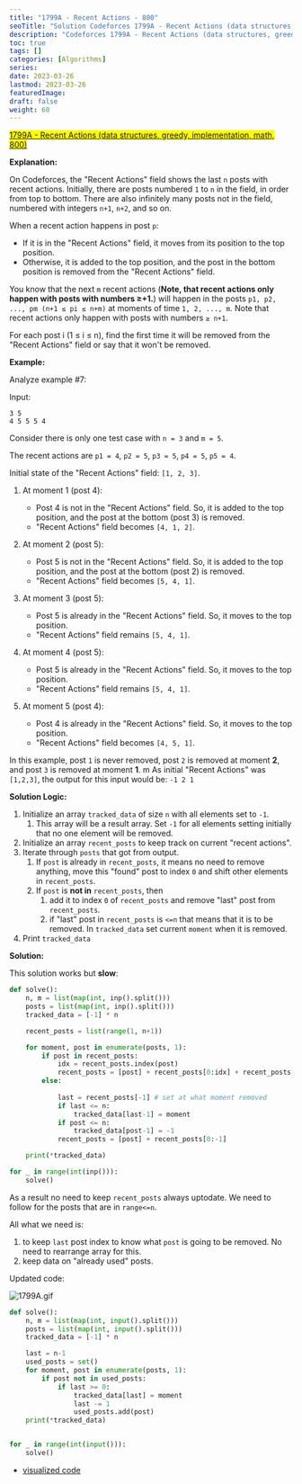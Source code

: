 ```yaml
---
title: "1799A - Recent Actions - 800"
seoTitle: "Solution Codeforces 1799A - Recent Actions (data structures, greedy, implementation, math, 800)"
description: "Codeforces 1799A - Recent Actions (data structures, greedy, implementation, math, 800)"
toc: true
tags: []
categories: [Algorithms]
series:
date: 2023-03-26
lastmod: 2023-03-26
featuredImage:
draft: false
weight: 60
---
```


<mark>[1799A - Recent Actions (data structures, greedy, implementation, math, 800)](https://codeforces.com/contest/1799/problem/A)</mark>

**Explanation:**

On Codeforces, the "Recent Actions" field shows the last `n` posts with recent actions. Initially, there are posts numbered `1` to `n` in the field, in order from top to bottom. There are also infinitely many posts not in the field, numbered with integers `n+1`, `n+2`, and so on.

When a recent action happens in post `p`:

- If it is in the "Recent Actions" field, it moves from its position to the top position.
- Otherwise, it is added to the top position, and the post in the bottom position is removed from the "Recent Actions" field.

You know that the next `m` recent actions (**Note, that recent actions only happen with posts with numbers ≥+1.**) will happen in the posts `p1, p2, ..., pm (n+1 ≤ pi ≤ n+m)` at moments of time `1, 2, ..., m`. Note that recent actions only happen with posts with numbers `≥ n+1`.

For each post i (1 ≤ i ≤ n), find the first time it will be removed from the "Recent Actions" field or say that it won't be removed.

**Example:**

Analyze example #7:

Input:

```
3 5
4 5 5 5 4
```

Consider there is only one test case with `n = 3` and `m = 5`. 

The recent actions are `p1 = 4`, `p2 = 5`, `p3 = 5`, `p4 = 5`, `p5 = 4`.

Initial state of the "Recent Actions" field: `[1, 2, 3]`.

1. At moment 1 (post 4):

   - Post 4 is not in the "Recent Actions" field. So, it is added to the top position, and the post at the bottom (post 3) is removed.
   - "Recent Actions" field becomes `[4, 1, 2]`.

2. At moment 2 (post 5):

   - Post 5 is not in the "Recent Actions" field. So, it is added to the top position, and the post at the bottom (post 2) is removed.
   - "Recent Actions" field becomes `[5, 4, 1]`.

3. At moment 3 (post 5):

   - Post 5 is already in the "Recent Actions" field. So, it moves to the top position.
   - "Recent Actions" field remains `[5, 4, 1]`.

4. At moment 4 (post 5):

   - Post 5 is already in the "Recent Actions" field. So, it moves to the top position.
   - "Recent Actions" field remains `[5, 4, 1]`.

5. At moment 5 (post 4):

   - Post 4 is already in the "Recent Actions" field. So, it moves to the top position.
   - "Recent Actions" field becomes `[4, 5, 1]`.


In this example, post `1` is never removed, post `2` is removed at moment **2**, and post `3` is removed at moment **1**.
m
As initial "Recent Actions" was `[1,2,3]`, the output for this input would be: `-1 2 1`

**Solution Logic:**

1. Initialize an array `tracked_data` of size `n` with all elements set to `-1`.
   1. This array will be a result array. Set `-1` for all elements setting initially that no one element will be removed.
2. Initialize an array `recent_posts` to keep track on current "recent actions".
3. Iterate through `posts` that got from output.
   1. If `post` is already in `recent_posts`, it means no need to remove anything, move this "found" post to index `0` and shift other elements in `recent_posts`.
   2. If `post` is **not in** `recent_posts`, then 
      1. add it to index `0` of `recent_posts` and remove "last" post from `recent_posts`.
      2. if "last" post in `recent_posts` is `<=n` that means that it is to be removed. In `tracked_data` set current `moment` when it is removed.
4. Print `tracked_data`


**Solution:**

This solution works but **slow**:

```python
def solve():
    n, m = list(map(int, inp().split()))
    posts = list(map(int, inp().split()))
    tracked_data = [-1] * n

    recent_posts = list(range(1, n+1))

    for moment, post in enumerate(posts, 1):
        if post in recent_posts:
            idx = recent_posts.index(post)
            recent_posts = [post] + recent_posts[0:idx] + recent_posts[idx+1:]
        else:
            
            last = recent_posts[-1] # set at what moment removed
            if last <= n:
                tracked_data[last-1] = moment
            if post <= n:
                tracked_data[post-1] = -1
            recent_posts = [post] + recent_posts[0:-1]

    print(*tracked_data)

for _ in range(int(inp())):
    solve()
```

As a result no need to keep `recent_posts` always uptodate. We need to follow for the posts that are in `range<=n`.

All what we need is:
1. to keep `last` post index to know what `post` is going to be removed. No need to rearrange array for this.
2. keep data on "already used" posts.

Updated code:

![1799A.gif](../assets/1799A.gif)

```python
def solve():
    n, m = list(map(int, input().split()))
    posts = list(map(int, input().split()))
    tracked_data = [-1] * n

    last = n-1
    used_posts = set()
    for moment, post in enumerate(posts, 1):
        if post not in used_posts:
            if last >= 0:
                tracked_data[last] = moment
                last -= 1
                used_posts.add(post)
    print(*tracked_data)


for _ in range(int(input())):
    solve()
```

- [visualized code](https://pythontutor.com/visualize.html#code=def%20solve%28%29%3A%0A%20%20%20%20n,%20m%20%3D%20list%28map%28int,%20%223%205%22.split%28%29%29%29%0A%20%20%20%20posts%20%3D%20list%28map%28int,%20%224%205%205%205%204%22.split%28%29%29%29%0A%20%20%20%20tracked_data%20%3D%20%5B-1%5D%20*%20n%0A%0A%20%20%20%20last%20%3D%20n-1%0A%20%20%20%20used_posts%20%3D%20set%28%29%0A%20%20%20%20for%20moment,%20post%20in%20enumerate%28posts,%201%29%3A%0A%20%20%20%20%20%20%20%20if%20post%20not%20in%20used_posts%3A%0A%20%20%20%20%20%20%20%20%20%20%20%20if%20last%20%3E%3D%200%3A%0A%20%20%20%20%20%20%20%20%20%20%20%20%20%20%20%20tracked_data%5Blast%5D%20%3D%20moment%0A%20%20%20%20%20%20%20%20%20%20%20%20%20%20%20%20last%20-%3D%201%0A%20%20%20%20%20%20%20%20%20%20%20%20%20%20%20%20used_posts.add%28post%29%0A%20%20%20%20print%28*tracked_data%29%0A%20%20%20%20%0Asolve%28%29&cumulative=false&curInstr=0&heapPrimitives=nevernest&mode=display&origin=opt-frontend.js&py=3&rawInputLstJSON=%5B%5D&textReferences=false)
